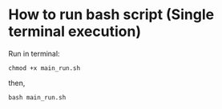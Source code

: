 # How to run bash script (Single terminal execution)
Run in terminal:
```
chmod +x main_run.sh
```

then,

```
bash main_run.sh
```
